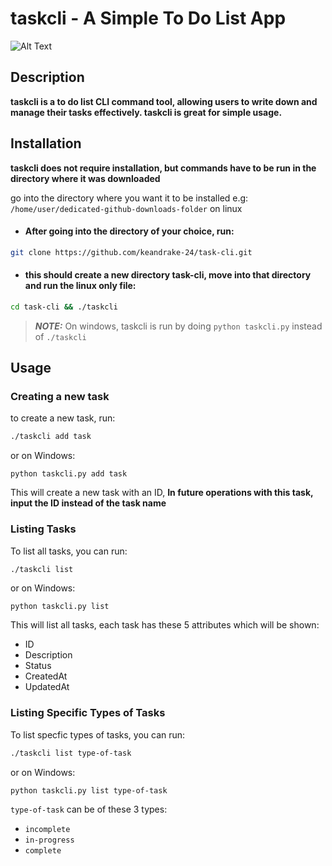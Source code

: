 # taskcli - A Simple To Do List App

![Alt Text](https://github.com/keandrake-24/task-cli/blob/master/preview.gif)

## Description

**taskcli is a to do list CLI command tool, allowing users to write down and manage their tasks effectively. taskcli is great for simple usage.**

## Installation

**taskcli does not require installation, but commands have to be run in the directory where it was downloaded**



go into the directory where you want it to be installed e.g: `/home/user/dedicated-github-downloads-folder` on linux

* #### After going into the directory of your choice, run:

```bash
git clone https://github.com/keandrake-24/task-cli.git
```

* #### this should create a new directory task-cli, move into that directory and run the linux only file:

```bash
cd task-cli && ./taskcli
```

> **_NOTE:_**
> On windows, taskcli is run by doing `python taskcli.py` instead of `./taskcli`

## Usage

### Creating a new task

to create a new task, run:
```bash
./taskcli add task
```
or on Windows:
```
python taskcli.py add task
```
This will create a new task with an ID, **In future operations with this task, input the ID instead of the task name**

### Listing Tasks

To list all tasks, you can run:

```bash
./taskcli list
```
or on Windows:
```
python taskcli.py list
```

This will list all tasks, each task has these 5 attributes which will be shown:
* ID
* Description
* Status
* CreatedAt
* UpdatedAt

### Listing Specific Types of Tasks
  
To list specfic types of tasks, you can run:

```bash
./taskcli list type-of-task
```
or on Windows:
```
python taskcli.py list type-of-task
```

`type-of-task` can be of these 3 types:
* `incomplete`
* `in-progress` 
* `complete` 
